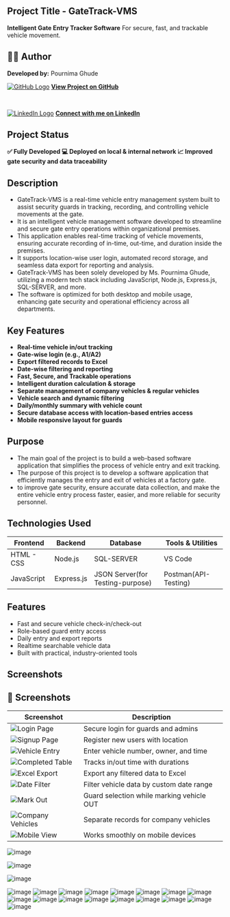 ## Project Title - GateTrack-VMS
**Intelligent Gate Entry Tracker Software** For secure, fast, and trackable vehicle movement.

## 👩‍💻 Author  
**Developed by:** Pournima Ghude

[![GitHub Logo](https://img.icons8.com/ios-filled/30/000000/github.png)](https://github.com/pournimaghude/GateTrack-VMS)
**[View Project on GitHub](https://github.com/pournimaghude/GateTrack-VMS)**

<br>

[![LinkedIn Logo](https://img.icons8.com/color/30/000000/linkedin.png)](https://www.linkedin.com/in/pournima-ghude)
**[Connect with me on LinkedIn](https://www.linkedin.com/in/pournima-ghude)**

## Project Status 
**✅ Fully Developed 💻 Deployed on local & internal network  📈 Improved gate security and data traceability**

## Description
- GateTrack-VMS is a real-time vehicle entry management system built to assist security guards in tracking, recording, and controlling vehicle movements at the gate.
- It is an intelligent vehicle management software developed to streamline and secure gate entry operations within organizational premises.
- This application enables real-time tracking of vehicle movements, ensuring accurate recording of in-time, out-time, and duration inside the premises.
- It supports location-wise user login, automated record storage, and seamless data export for reporting and analysis.
- GateTrack-VMS has been solely developed by Ms. Pournima Ghude, utilizing a modern tech stack including JavaScript, Node.js, Express.js, SQL-SERVER, and more.
- The software is optimized for both desktop and mobile usage, enhancing gate security and operational efficiency across all departments.

## Key Features
- **Real-time vehicle in/out tracking**
- **Gate-wise login (e.g., A1/A2)**
- **Export filtered records to Excel**
- **Date-wise filtering and reporting**
- **Fast, Secure, and Trackable operations**
- **Intelligent duration calculation & storage**
- **Separate management of company vehicles & regular vehicles**
- **Vehicle search and dynamic filtering**
- **Daily/monthly summary with vehicle count**
- **Secure database access with location-based entries access**
- **Mobile responsive layout for guards**

## Purpose
- The main goal of the project is to build a web-based software application that simplifies the process of vehicle entry and exit tracking.
- The purpose of this project is to develop a software application that efficiently manages the entry and exit of vehicles at a factory gate.
- to improve gate security, ensure accurate data collection, and make the entire vehicle entry process faster, easier, and more reliable for security personnel.

## Technologies Used

| Frontend                     | Backend                 | Database | Tools & Utilities        |
|-----------------------------|--------------------------|----------|--------------------------|
| HTML - CSS        | Node.js        |  SQL-SERVER    | VS Code |
JavaScript | Express.js     | JSON Server(for Testing-purpose) |  Postman(API-Testing)|


##  Features

-  Fast and secure vehicle check-in/check-out
-  Role-based guard entry access
-  Daily entry and export reports
-  Realtime searchable vehicle data
-  Built with practical, industry-oriented tools

## Screenshots

## 📸 Screenshots

| Screenshot | Description |
|------------|-------------|
| ![Login Page](screenshots/screenshot-login.png) | Secure login for guards and admins |
| ![Signup Page](screenshots/screenshot-signup.png) | Register new users with location |
| ![Vehicle Entry](screenshots/screenshot-entry-form.png) | Enter vehicle number, owner, and time |
| ![Completed Table](screenshots/screenshot-completed.png) | Tracks in/out time with durations |
| ![Excel Export](screenshots/screenshot-export.png) | Export any filtered data to Excel |
| ![Date Filter](screenshots/screenshot-datefilter.png) | Filter vehicle data by custom date range |
| ![Mark Out](screenshots/screenshot-mark-out.png) | Guard selection while marking vehicle OUT |
| ![Company Vehicles](screenshots/screenshot-company-tab.png) | Separate records for company vehicles |
| ![Mobile View](screenshots/screenshot-mobile-view.png) | Works smoothly on mobile devices |

![image](https://github.com/user-attachments/assets/696fbe1b-3929-4b67-95d8-676474520498)

![image](https://github.com/user-attachments/assets/6c20f8ac-b417-4a38-9ca0-892303ef3ce5)

![image](https://github.com/user-attachments/assets/063177f3-7d31-431a-b8c6-607d6f57e17d)

![image](https://github.com/user-attachments/assets/d8727ddc-ad9e-4f27-aa7e-70e409b72e57)
![image](https://github.com/user-attachments/assets/4d361318-d85c-48f3-928a-28b2dd9eb061)
![image](https://github.com/user-attachments/assets/0fb8be76-e895-4209-8f8a-d017bfff394e)
![image](https://github.com/user-attachments/assets/2412905b-bb16-43b4-94c0-fb6240241de6)
![image](https://github.com/user-attachments/assets/4cf4d7ed-67ff-430e-81c2-603dfc04c9d6)
![image](https://github.com/user-attachments/assets/fa89b88d-eb9f-4cad-9368-7bcd047a44f9)
![image](https://github.com/user-attachments/assets/88a890ae-f4e1-4d52-94b3-2996afaa0315)
![image](https://github.com/user-attachments/assets/78a14486-745b-4213-a60b-ca8947f63b4a)
![image](https://github.com/user-attachments/assets/a93e13f6-0d94-4497-8127-db536fe3649a)
![image](https://github.com/user-attachments/assets/c1dbd63d-e711-4d28-872b-0e683ed2ee5c)
![image](https://github.com/user-attachments/assets/cab19c85-8108-4ab7-b2ac-3250cd60dfed)
![image](https://github.com/user-attachments/assets/be1ee9f9-3939-4cfd-972d-c3cc0c2532b4)
![image](https://github.com/user-attachments/assets/f7fcc5ea-a197-44fe-bb08-3acccc36e5d5)
![image](https://github.com/user-attachments/assets/58276cd2-adc2-45c3-8a6d-dc6e727eb492)
![image](https://github.com/user-attachments/assets/4b6025a4-fb13-4d05-8b31-04239d7fa87e)
![image](https://github.com/user-attachments/assets/22164799-11f9-4cbf-9204-a51a73590912)
![image](https://github.com/user-attachments/assets/9ea3d32b-1022-4873-baf6-08c1cc3ef4a1)

















